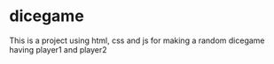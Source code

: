 # dicegame
This is a project using html, css and js for making a random dicegame having player1 and player2
